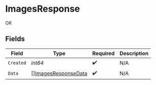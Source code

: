 # ImagesResponse

OK


## Fields

| Field                                                             | Type                                                              | Required                                                          | Description                                                       |
| ----------------------------------------------------------------- | ----------------------------------------------------------------- | ----------------------------------------------------------------- | ----------------------------------------------------------------- |
| `Created`                                                         | *int64*                                                           | :heavy_check_mark:                                                | N/A                                                               |
| `Data`                                                            | [][ImagesResponseData](../../models/shared/imagesresponsedata.md) | :heavy_check_mark:                                                | N/A                                                               |